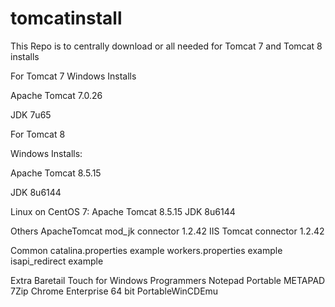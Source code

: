 # tomcatinstall
This Repo is to centrally download or all needed for Tomcat 7 and Tomcat 8 installs

For Tomcat 7
Windows Installs

Apache Tomcat 7.0.26

JDK 7u65


For Tomcat 8


Windows Installs:

Apache Tomcat 8.5.15

JDK 8u6144

Linux on CentOS 7:
Apache Tomcat 8.5.15
JDK 8u6144

Others
ApacheTomcat  mod_jk connector 1.2.42
IIS Tomcat connector 1.2.42

Common
catalina.properties example
workers.properties example
isapi_redirect example

Extra
Baretail
Touch for Windows
Programmers Notepad Portable
METAPAD
7Zip
Chrome Enterprise 64 bit
PortableWinCDEmu
